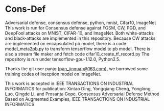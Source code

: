 # Cons-Def
Adversarial defense, consensus defense, python, mnist, Cifar10, ImageNet
This work is run for Consensus defense against FGSM, CW, PGD, and DeepFool attacks on MNIST, CIFAR-10, and ImageNet.
Both white-attacks and black-attacks are implemented in this repository.
Because CW attacks are implemented on encapsulated pb model, there is a code model_meta2pb.py to transform tensorflow model to pb model.
There is also a stream file maker and fetch code cifar10_create_tf_record.py
The repository is run under tensorflow-gpu-1.12.0, Python3.5.

Thanks the git user panjq (pan_jinquan@163.com), we borrowed some training codes of Inecption model on ImageNet.

This work is accepted in IEEE TRANSACTIONS ON INDUSTRIAL INFORMATICS for publication:
Xintao Ding, Yongqiang Cheng, Yonglong Luo, Qingde Li, and Prosanta Gope, Consensus Adversarial Defense Method Based on Augmented Examples, IEEE TRANSACTIONS ON INDUSTRIAL INFORMATICS.
